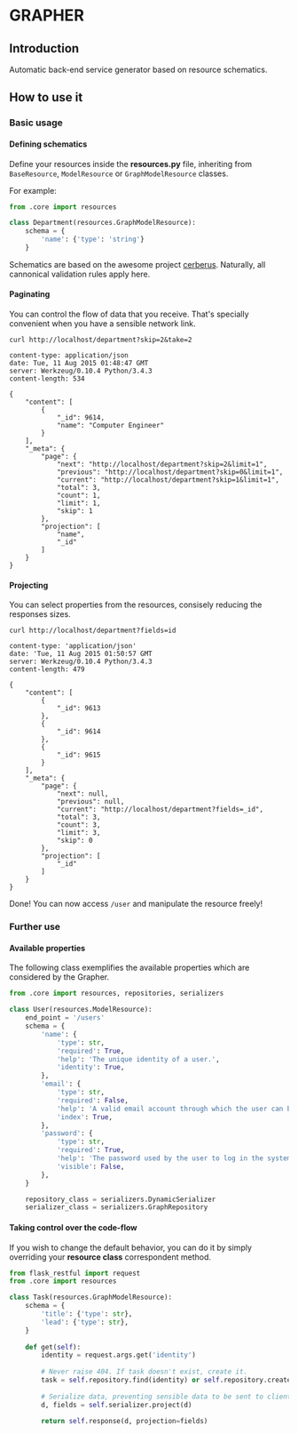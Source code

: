 # GRAPHER
## Introduction
Automatic back-end service generator based on resource schematics.

## How to use it
### Basic usage
#### Defining schematics
Define your resources inside the **resources.py** file, inheriting from
`BaseResource`, `ModelResource` or `GraphModelResource` classes.

For example:
```py
from .core import resources

class Department(resources.GraphModelResource):
    schema = {
        'name': {'type': 'string'}
    }

```
Schematics are based on the awesome project [cerberus](docs.python-cerberus.org/).
Naturally, all cannonical validation rules apply here.

#### Paginating
You can control the flow of data that you receive.
That's specially convenient when you have a sensible network link.
```shell
curl http://localhost/department?skip=2&take=2
```
```http
content-type: application/json
date: Tue, 11 Aug 2015 01:48:47 GMT
server: Werkzeug/0.10.4 Python/3.4.3
content-length: 534

{
    "content": [
        {
            "_id": 9614,
            "name": "Computer Engineer"
        }
    ],
    "_meta": {
        "page": {
            "next": "http://localhost/department?skip=2&limit=1",
            "previous": "http://localhost/department?skip=0&limit=1",
            "current": "http://localhost/department?skip=1&limit=1",
            "total": 3,
            "count": 1,
            "limit": 1,
            "skip": 1
        },
        "projection": [
            "name",
            "_id"
        ]
    }
}
```

#### Projecting
You can select properties from the resources, consisely reducing the responses sizes.
```shell
curl http://localhost/department?fields=id
```
```http
content-type: 'application/json'
date: 'Tue, 11 Aug 2015 01:50:57 GMT
server: Werkzeug/0.10.4 Python/3.4.3
content-length: 479

{
    "content": [
        {
            "_id": 9613
        },
        {
            "_id": 9614
        },
        {
            "_id": 9615
        }
    ],
    "_meta": {
        "page": {
            "next": null,
            "previous": null,
            "current": "http://localhost/department?fields=_id",
            "total": 3,
            "count": 3,
            "limit": 3,
            "skip": 0
        },
        "projection": [
            "_id"
        ]
    }
}
```

Done! You can now access `/user` and manipulate the resource freely!

### Further use
#### Available properties
The following class exemplifies the available properties which are considered by the Grapher.

```py
from .core import resources, repositories, serializers

class User(resources.ModelResource):
    end_point = '/users'
    schema = {
        'name': {
            'type': str,
            'required': True,
            'help': 'The unique identity of a user.',
			'identity': True,
        },
        'email': {
            'type': str,
            'required': False,
            'help': 'A valid email account through which the user can be contacted.',
			'index': True,
        },
        'password': {
            'type': str,
            'required': True,
            'help': 'The password used by the user to log in the system.',
			'visible': False,
        },
    }

    repository_class = serializers.DynamicSerializer
    serializer_class = serializers.GraphRepository
```

#### Taking control over the code-flow
If you wish to change the default behavior, you can do it by simply overriding your **resource class** correspondent method.
```py
from flask_restful import request
from .core import resources

class Task(resources.GraphModelResource):
    schema = {
        'title': {'type': str},
        'lead': {'type': str},
    }
	
    def get(self):
		identity = request.args.get('identity')
		
		# Never raise 404. If task doesn't exist, create it.
		task = self.repository.find(identity) or self.repository.create({})
        
		# Serialize data, preventing sensible data to be sent to clients.
		d, fields = self.serializer.project(d)
		
        return self.response(d, projection=fields)
```
